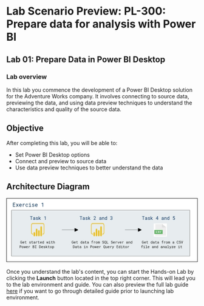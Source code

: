 # Lab Scenario Preview: PL-300: Prepare data for analysis with Power BI

## Lab 01: Prepare Data in Power BI Desktop

### Lab overview

In this lab you commence the development of a Power BI Desktop solution for the Adventure Works company. It involves connecting to source data, previewing the data, and using data preview techniques to understand the characteristics and quality of the source data.

## Objective
  
After completing this lab, you will be able to:

- Set Power BI Desktop options
- Connect and preview to source data
- Use data preview techniques to better understand the data

## Architecture Diagram

 ![](media/Mod1-PL300.png)

Once you understand the lab's content, you can start the Hands-on Lab by clicking the **Launch** button located in the top right corner. This will lead you to the lab environment and guide. You can also preview the full lab guide [here](https://experience.cloudlabs.ai/#/labguidepreview/b38cc812-e901-47d9-91bf-147bb0354c69) if you want to go through detailed guide prior to launching lab environment.
